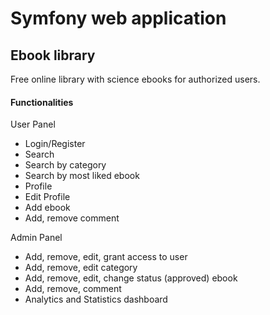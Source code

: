 <h1>Symfony web application </h1>
<h2><b>Ebook library</b></h2>

Free online library with science ebooks for authorized users.
<h4>Functionalities</h4>

User Panel
<ul>
  <li>Login/Register</li>
  <li>Search</li>
  <li>Search by category</li>
  <li>Search by most liked ebook</li>
  <li>Profile</li>
  <li>Edit Profile</li>
  <li>Add ebook</li>
  <li>Add, remove comment</li>
</ul>
Admin Panel
<ul>
  <li>Add, remove, edit, grant access to user</li>
  <li>Add, remove, edit category</li>
  <li>Add, remove, edit, change status (approved) ebook</li>
  <li>Add, remove, comment</li>
  <li>Analytics and Statistics dashboard</li>
</ul>
